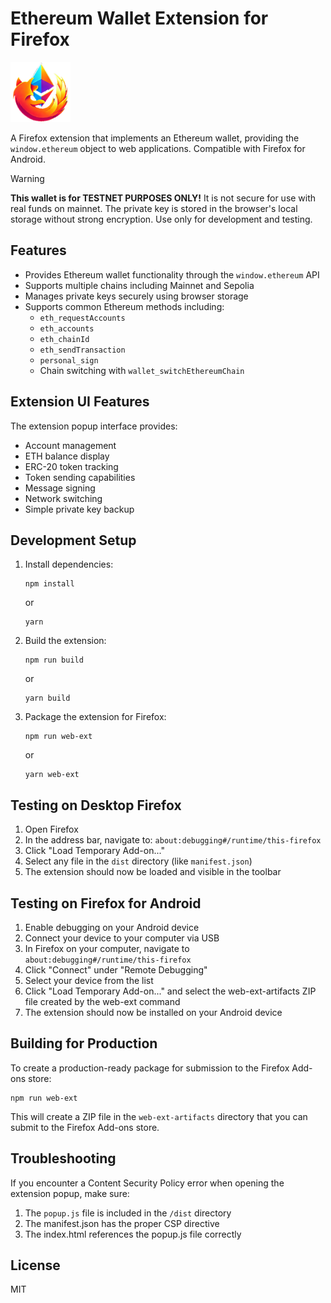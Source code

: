 # Ethereum Wallet Extension for Firefox

<img src="public/ethfox2.96.png" alt="EthFox Logo" width="96" height="96">

A Firefox extension that implements an Ethereum wallet, providing the `window.ethereum` object to web applications. Compatible with Firefox for Android.

> [!WARNING]
> **This wallet is for TESTNET PURPOSES ONLY!** It is not secure for use with real funds on mainnet. The private key is stored in the browser's local storage without strong encryption. Use only for development and testing.

## Features

- Provides Ethereum wallet functionality through the `window.ethereum` API
- Supports multiple chains including Mainnet and Sepolia
- Manages private keys securely using browser storage
- Supports common Ethereum methods including:
  - `eth_requestAccounts`
  - `eth_accounts`
  - `eth_chainId`
  - `eth_sendTransaction`
  - `personal_sign`
  - Chain switching with `wallet_switchEthereumChain`
  
## Extension UI Features

The extension popup interface provides:

- Account management
- ETH balance display
- ERC-20 token tracking
- Token sending capabilities
- Message signing
- Network switching
- Simple private key backup

## Development Setup

1. Install dependencies:
   ```
   npm install
   ```
   or 
   ```
   yarn
   ```

2. Build the extension:
   ```
   npm run build
   ```
   or
   ```
   yarn build
   ```

3. Package the extension for Firefox:
   ```
   npm run web-ext
   ```
   or
   ```
   yarn web-ext
   ```

## Testing on Desktop Firefox

1. Open Firefox
2. In the address bar, navigate to: `about:debugging#/runtime/this-firefox`
3. Click "Load Temporary Add-on..."
4. Select any file in the `dist` directory (like `manifest.json`)
5. The extension should now be loaded and visible in the toolbar

## Testing on Firefox for Android

1. Enable debugging on your Android device
2. Connect your device to your computer via USB
3. In Firefox on your computer, navigate to `about:debugging#/runtime/this-firefox`
4. Click "Connect" under "Remote Debugging"
5. Select your device from the list
6. Click "Load Temporary Add-on..." and select the web-ext-artifacts ZIP file created by the web-ext command
7. The extension should now be installed on your Android device

## Building for Production

To create a production-ready package for submission to the Firefox Add-ons store:

```
npm run web-ext
```

This will create a ZIP file in the `web-ext-artifacts` directory that you can submit to the Firefox Add-ons store.

## Troubleshooting

If you encounter a Content Security Policy error when opening the extension popup, make sure:
1. The `popup.js` file is included in the `/dist` directory
2. The manifest.json has the proper CSP directive
3. The index.html references the popup.js file correctly

## License

MIT